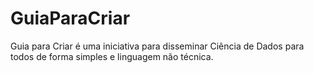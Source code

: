 # GuiaParaCriar
Guia para Criar é uma iniciativa para disseminar Ciência de Dados para todos de forma simples e linguagem não técnica.
